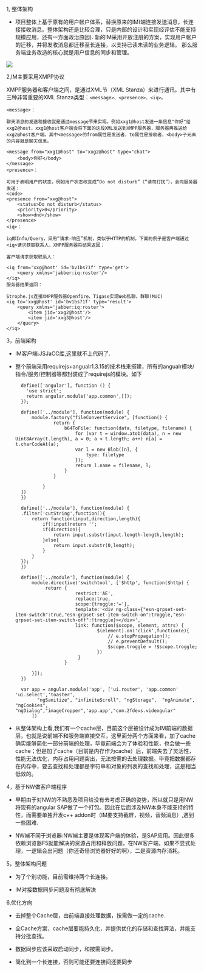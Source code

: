 1, 整体架构

- 项目整体上基于原有的用户帐户体系，替换原来的IM(端连接发送消息，长连接接收消息。整体架构还是比较合理，只是内部的设计和实现经评估不能支持规模应用，还有一方面政治原因). 新的IM采用开放注册的方案，实现用户帐户的迁移，并将发收消息都迁移至长连接，以支持已读未读的业务逻辑。 那么服务端业务改造的核心就是用户信息的同步和管理。

![](http://i.imgur.com/va4M3Dk.png)

2,IM主要采用XMPP协议

XMPP服务器和客户端之间，是通过XML节（XML Stanza）来进行通讯。其中有三种非常重要的XML Stanza类型：`<message>、<presence>、<iq>。`

	<message>：
	
	聊天消息的发送和接收就是通过message节来实现。例如xxg1@host发送一条信息"你好"给xxg2@host，xxg1@host客户端会将下面的这段XML发送到XMPP服务器，服务器再推送给xxg2@host客户端。其中<message>的from属性是发送者，to属性是接收者，<body>子元素的内容就是聊天信息。
	
	<message from="xxg1@host" to="xxg2@host" type="chat">
	    <body>你好</body>
	</message>
	<presence>：
	
	可用于表明用户的状态，例如用户状态改变成“Do not disturb”（“请勿打扰”），会向服务器发送：
	<code>
	<presence from="xxg@host">
	    <status>Do not disturb</status>
	    <priority>0</priority>
	    <show>dnd</show>
	</presence>
	<iq>：
	
	iq即Info/Query，采用“请求-响应”机制，类似于HTTP的机制。下面的例子是客户端通过<iq>请求获取联系人，XMPP服务器将结果返回：
	
	客户端请求获取联系人：
	
	<iq from='xxg@host' id='bv1bs71f' type='get'>
	    <query xmlns='jabber:iq:roster'/>
	</iq>
	服务器结果返回：
	
	Strophe.js连接XMPP服务器Openfire、Tigase实现Web私聊、群聊(MUC)
	<iq to='xxg@host' id='bv1bs71f' type='result'>
	    <query xmlns='jabber:iq:roster'>
	        <item jid='xxg2@host'/>
	        <item jid='xxg3@host'/>
	    </query>
	</iq>

3，前端架构

- IM客户端:JSJaCC库,这里就不上代码了.

- 整个前端采用requirejs+angualr1.3.15的技术栈来搭建，所有的angualr模块/指令/服务/控制器等都封装成了requirejs的模块。如下
    
    	define(['angular'], function () {
    	  'use strict';
    	  return angular.module('app.common',[]);
    	});
       
    	define(['../module'], function(module) {	
    		module.factory("fileConvertService", [function() {
    				return {
    					b64ToFile: function(data, filetype, filename) {
    						for (var t = window.atob(data), n = new Uint8Array(t.length), a = 0; a < t.length; a++) n[a] = t.charCodeAt(a);
    						var l = new Blob([n], {
    							type: filetype
    						});
    						return l.name = filename, l;
    					}
    				}
    	
    			}
    	])
    	})
    
    	define(['../module'], function(module) {
    	.filter('cutString',function(){
    		return function(input,direction,length){
    			if(!input)return '';
    			if(direction){
    				return input.substr(input.length-length,length);
    			}else{
    				return input.substr(0,length);
    			}
    		}
    	});
    	})
    
    	define(['../module'], function(module) {
    		module.directive('switchtool', ['$http', function($http) {
    			 return {
    						restrict:'AE',
    						replace:true,
    						scope:{troggle:'='},
    						template:'<div ng-class={"esn-grpset-set-item-switch":true,"esn-grpset-set-item-switch-on":troggle,"esn-grpset-set-item-switch-off":!troggle}></div>',
    						link: function($scope, element, attrs) {
    								$(element).on('click',function(e){
    									// e.stopPropagation();
    									// e.preventDefault();
    									$scope.troggle = !$scope.troggle;
    								})
    						 }
    					}
    	
    		}]);
    	})
    
    	var app = angular.module('app', ['ui.router', 'app.common' 'ui.select','toaster',
    		  "ngSanitize", "infiniteScroll", "ngStorage",  "ngAnimate", "ngCookies", "ngDialog","imageCropper",'app.app',"com.2fdevs.videogular"
    		])


- 从整体架构上看,我们有一个cache层，目前这个层被设计成为IM前端的数据层，也就是说前端不和服务端直接交互，这里面分两个方面来看，加了cache确实能够简化一部分前端的处理，毕竟前端会为了体验和性能，也会做一些cache；但是加了cache（目前是内存作为cache）后，前端失去了灵活性，性能无法优化，内存占用问题突出，无法按需的去处理数据。毕竟把数据都存在内存中，要去查找和处理都是字符串和对象的列表的查找和处理，这是相当低效的。


4，基于NW做客户端程序

  
- 早期由于对NW的不熟悉及项目给没有去考虑正确的姿势，所以就只是用NW将现有的angular SAP做了一个打包。因此在后面涉及NW本身不能支持的特性，而需要单独开发c++ addon时（IM要支持截屏，视频，音频消息）,遇到一些困难.

- NW端不同于浏览器:NW端主要是体现客户端的体验，是SAP应用。因此很多依赖浏览器F5就能解决的资源占用和释放问题，在NW客户端，如果不显式处理，一逻辑会出问题（你还奇怪浏览器好好的啊），二是资源内存消耗。

5，整体架构问题

- 为了个别功能，目前需维持两个长连接。
 
- IM对接数据同步问题没有彻底解决

6,优化方向

- 去掉整个Cache层，由前端直接处理数据，按需做一定的cache.

- 全Cache方案，cache层要能持久化，并提供优化的存储和查找算法，并能支持分批查找。

- 数据同步应该采取启动同步，和按需同步。

- 简化到一个长连接，否则可能还要连接间还要同步

